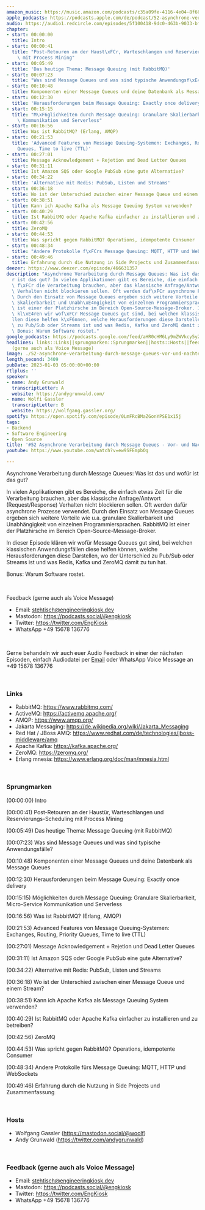 ```yaml
---
amazon_music: https://music.amazon.com/podcasts/c35a09fe-4116-4e04-8f68-77d61b112e46/episodes/1f4e3a28-fb66-48c5-a59b-55aa5b4528fa/engineering-kiosk-52-asynchrone-verarbeitung-durch-message-queues---vor--und-nachteile
apple_podcasts: https://podcasts.apple.com/de/podcast/52-asynchrone-verarbeitung-durch-message-queues-vor/id1603082924?i=1000591978596
audio: https://audio1.redcircle.com/episodes/5f100418-9dc0-463b-9033-bf99e1b6da3c/stream.mp3
chapter:
- start: 00:00:00
  title: Intro
- start: 00:00:41
  title: "Post-Retouren an der Haust\xFCr, Warteschlangen und Reservierungs-Scheduling\
    \ mit Process Mining"
- start: 00:05:49
  title: 'Das heutige Thema: Message Queuing (mit RabbitMQ)'
- start: 00:07:23
  title: "Was sind Message Queues und was sind typische Anwendungsf\xE4lle?"
- start: 00:10:48
  title: Komponenten einer Message Queues und deine Datenbank als Message Queues
- start: 00:12:30
  title: 'Herausforderungen beim Message Queuing: Exactly once delivery'
- start: 00:15:15
  title: "M\xF6glichkeiten durch Message Queuing: Granulare Skalierbarkeit, Micro-Service\
    \ Kommunikation und Serverless"
- start: 00:16:56
  title: Was ist RabbitMQ? (Erlang, AMQP)
- start: 00:21:53
  title: 'Advanced Features von Message Queuing-Systemen: Exchanges, Routing, Priority
    Queues, Time to live (TTL)'
- start: 00:27:01
  title: Message Acknowledgement + Rejetion und Dead Letter Queues
- start: 00:31:11
  title: Ist Amazon SQS oder Google PubSub eine gute Alternative?
- start: 00:34:22
  title: 'Alternative mit Redis: PubSub, Listen und Streams'
- start: 00:36:18
  title: Wo ist der Unterschied zwischen einer Message Queue und einem Stream?
- start: 00:38:51
  title: Kann ich Apache Kafka als Message Queuing System verwenden?
- start: 00:40:29
  title: Ist RabbitMQ oder Apache Kafka einfacher zu installieren und zu betreiben?
- start: 00:42:56
  title: ZeroMQ
- start: 00:44:53
  title: Was spricht gegen RabbitMQ? Operations, idempotente Consumer
- start: 00:48:34
  title: "Andere Protokolle f\xFCrs Message Queuing: MQTT, HTTP und WebSockets"
- start: 00:49:46
  title: Erfahrung durch die Nutzung in Side Projects und Zusammenfassung
deezer: https://www.deezer.com/episode/466631357
description: "Asynchrone Verarbeitung durch Message Queues: Was ist das und wof\xFC\
  r ist das gut? In vielen Applikationen gibt es Bereiche, die einfach etwas Zeit\
  \ f\xFCr die Verarbeitung brauchen, aber das klassische Anfrage/Antwort (Request/Response)\
  \ Verhalten nicht blockieren sollen. Oft werden daf\xFCr asynchrone Prozesse verwendet.\
  \ Durch den Einsatz von Message Queues ergeben sich weitere Vorteile wie u.a. granulare\
  \ Skalierbarkeit und Unabh\xE4ngigkeit von einzelnen Programmiersprachen. RabbitMQ\
  \ ist einer der Platzhirsche im Bereich Open-Source-Message-Broker. In dieser Episode\
  \ kl\xE4ren wir wof\xFCr Message Queues gut sind, bei welchen klassischen Anwendungsf\xE4\
  llen diese helfen k\xF6nnen, welche Herausforderungen diese Darstellen, wo der Unterschied\
  \ zu Pub/Sub oder Streams ist und was Redis, Kafka und ZeroMQ damit zu tun hat.\
  \ Bonus: Warum Software rostet."
google_podcasts: https://podcasts.google.com/feed/aHR0cHM6Ly9mZWVkcy5yZWRjaXJjbGUuY29tLzBlY2ZkZmQ3LWZkYTEtNGMzZC05NTE1LTQ3NjcyN2Y5ZGY1ZQ/episode/YmQyZmVmZmUtMTdlNC00YzNhLTg1ZmItYjJhN2I5ZDlmNmU0?sa=X&ved=0CAUQkfYCahcKEwj49_v986r8AhUAAAAAHQAAAAAQAQ
headlines: links::Links||sprungmarken::Sprungmarken||hosts::Hosts||feedback-gerne-auch-als-voice-message::Feedback
  (gerne auch als Voice Message)
image: ./52-asynchrone-verarbeitung-durch-message-queues-vor-und-nachteile.jpg
length_second: 3409
pubDate: 2023-01-03 05:00:00+00:00
rtlplus: ''
speaker:
- name: Andy Grunwald
  transcriptLetter: A
  website: https://andygrunwald.com/
- name: Wolfi Gassler
  transcriptLetter: B
  website: https://wolfgang.gassler.org/
spotify: https://open.spotify.com/episode/0LmFRcBMaZGonYPSE1x15j
tags:
- Backend
- Software Engineering
- Open Source
title: '#52 Asynchrone Verarbeitung durch Message Queues - Vor- und Nachteile'
youtube: https://www.youtube.com/watch?v=ew9SFEmpbOg

---
```

<p>Asynchrone Verarbeitung durch Message Queues: Was ist das und wofür ist das gut?</p><p>In vielen Applikationen gibt es Bereiche, die einfach etwas Zeit für die Verarbeitung brauchen, aber das klassische Anfrage/Antwort (Request/Response) Verhalten nicht blockieren sollen. Oft werden dafür asynchrone Prozesse verwendet. Durch den Einsatz von Message Queues ergeben sich weitere Vorteile wie u.a. granulare Skalierbarkeit und Unabhängigkeit von einzelnen Programmiersprachen. RabbitMQ ist einer der Platzhirsche im Bereich Open-Source-Message-Broker.</p><p>In dieser Episode klären wir wofür Message Queues gut sind, bei welchen klassischen Anwendungsfällen diese helfen können, welche Herausforderungen diese Darstellen, wo der Unterschied zu Pub/Sub oder Streams ist und was Redis, Kafka und ZeroMQ damit zu tun hat.</p><p>Bonus: Warum Software rostet.</p><p><br></p><p>Feedback (gerne auch als Voice Message)</p><ul><li>Email: <a href="mailto:stehtisch@engineeringkiosk.dev" rel="nofollow">stehtisch@engineeringkiosk.dev</a></li><li>Mastodon: <a href="https://podcasts.social/@engkiosk" rel="nofollow">https://podcasts.social/@engkiosk</a></li><li>Twitter: <a href="https://twitter.com/EngKiosk" rel="nofollow">https://twitter.com/EngKiosk</a></li><li>WhatsApp +49 15678 136776</li></ul><p><br></p><p>Gerne behandeln wir auch euer Audio Feedback in einer der nächsten Episoden, einfach Audiodatei per <a href="https://engineeringkiosk.dev/kontakt/">Email</a> oder WhatsApp Voice Message an +49 15678 136776</p><p><br></p><h3 id="links">Links</h3><ul><li>RabbitMQ: <a href="https://www.rabbitmq.com/" rel="nofollow">https://www.rabbitmq.com/</a></li><li>ActiveMQ: <a href="https://activemq.apache.org/" rel="nofollow">https://activemq.apache.org/</a></li><li>AMQP: <a href="https://www.amqp.org/" rel="nofollow">https://www.amqp.org/</a></li><li>Jakarta Messaging: <a href="https://de.wikipedia.org/wiki/Jakarta_Messaging" rel="nofollow">https://de.wikipedia.org/wiki/Jakarta_Messaging</a></li><li>Red Hat / JBoss AMQ: <a href="https://www.redhat.com/de/technologies/jboss-middleware/amq" rel="nofollow">https://www.redhat.com/de/technologies/jboss-middleware/amq</a></li><li>Apache Kafka: <a href="https://kafka.apache.org/" rel="nofollow">https://kafka.apache.org/</a></li><li>ZeroMQ: <a href="https://zeromq.org/" rel="nofollow">https://zeromq.org/</a></li><li>Erlang mnesia: <a href="https://www.erlang.org/doc/man/mnesia.html" rel="nofollow">https://www.erlang.org/doc/man/mnesia.html</a></li></ul><p><br></p><h3 id="sprungmarken">Sprungmarken</h3><p><span>(00:00:00) Intro</span></p><p><span>(00:00:41) Post-Retouren an der Haustür, Warteschlangen und Reservierungs-Scheduling mit Process Mining</span></p><p><span>(00:05:49) Das heutige Thema: Message Queuing (mit RabbitMQ)</span></p><p><span>(00:07:23) Was sind Message Queues und was sind typische Anwendungsfälle?</span></p><p><span>(00:10:48) Komponenten einer Message Queues und deine Datenbank als Message Queues</span></p><p><span>(00:12:30) Herausforderungen beim Message Queuing: Exactly once delivery</span></p><p><span>(00:15:15) Möglichkeiten durch Message Queuing: Granulare Skalierbarkeit, Micro-Service Kommunikation und Serverless</span></p><p><span>(00:16:56) Was ist RabbitMQ? (Erlang, AMQP)</span></p><p><span>(00:21:53) Advanced Features von Message Queuing-Systemen: Exchanges, Routing, Priority Queues, Time to live (TTL)</span></p><p><span>(00:27:01) Message Acknowledgement + Rejetion und Dead Letter Queues</span></p><p><span>(00:31:11) Ist Amazon SQS oder Google PubSub eine gute Alternative?</span></p><p><span>(00:34:22) Alternative mit Redis: PubSub, Listen und Streams</span></p><p><span>(00:36:18) Wo ist der Unterschied zwischen einer Message Queue und einem Stream?</span></p><p><span>(00:38:51) Kann ich Apache Kafka als Message Queuing System verwenden?</span></p><p><span>(00:40:29) Ist RabbitMQ oder Apache Kafka einfacher zu installieren und zu betreiben?</span></p><p><span>(00:42:56) ZeroMQ</span></p><p><span>(00:44:53) Was spricht gegen RabbitMQ? Operations, idempotente Consumer</span></p><p><span>(00:48:34) Andere Protokolle fürs Message Queuing: MQTT, HTTP und WebSockets</span></p><p><span>(00:49:46) Erfahrung durch die Nutzung in Side Projects und Zusammenfassung</span></p><p><br></p><h3 id="hosts">Hosts</h3><ul><li>Wolfgang Gassler (<a href="https://mastodon.social/@woolf" rel="nofollow">https://mastodon.social/@woolf</a>)</li><li>Andy Grunwald (<a href="https://twitter.com/andygrunwald" rel="nofollow">https://twitter.com/andygrunwald</a>)</li></ul><p><br></p><h3 id="feedback-gerne-auch-als-voice-message">Feedback (gerne auch als Voice Message)</h3><ul><li>Email: <a href="mailto:stehtisch@engineeringkiosk.dev" rel="nofollow">stehtisch@engineeringkiosk.dev</a></li><li>Mastodon: <a href="https://podcasts.social/@engkiosk" rel="nofollow">https://podcasts.social/@engkiosk</a></li><li>Twitter: <a href="https://twitter.com/EngKiosk" rel="nofollow">https://twitter.com/EngKiosk</a></li><li>WhatsApp +49 15678 136776</li></ul>